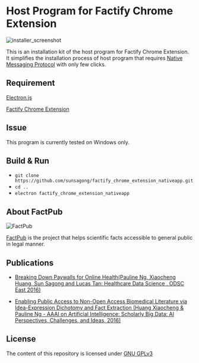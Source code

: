 # Host Program for Factify Chrome Extension

![installer_screenshot](http://factpub.org/img/factify_chrome_extension_host_program_installer_screenshot.png)

This is an installation kit of the host program for Factify Chrome Extension.
It simplifies the installation process of host program that requires [Native Messaging Protocol](https://developer.chrome.com/extensions/nativeMessaging) with only few clicks.

Requirement
-----------
[Electron.js](http://electron.atom.io/)

[Factify Chrome Extension](https://github.com/sunsagong/factify_chrome_extension.git)

Issue
-----
This program is currently tested on Windows only.

Build & Run
-----------

*  `git clone https://github.com/sunsagong/factify_chrome_extension_nativeapp.git`
*  `cd ..`
*  `electron factify_chrome_extension_nativeapp`

About FactPub
-------------

![FactPub](http://factpub.org/img/logo_factpub.png)

[FactPub](http://factpub.org/) is the project that helps scientific facts accessible to general public in legal manner.

Publications
------------

* [Breaking Down Paywalls for Online Health(Pauline Ng, Xiaocheng Huang, Sun Sagong and Lucas Tan: Healthcare Data Science , ODSC East 2016)](https://www.opendatascience.com/conferences/pauline-ng-breaking-down-paywalls-for-online-health/)

* [Enabling Public Access to Non-Open Access Biomedical Literature via Idea-Expression Dichotomy and Fact Extraction (Huang Xiaocheng & Pauline Ng - AAAI on Artificial Intelligence: Scholarly Big Data: AI Perspectives, Challenges, and Ideas, 2016)](http://www.aaai.org/ocs/index.php/WS/AAAIW16/paper/viewPaper/12557)

License
-------

The content of this repository is licensed under [GNU GPLv3](http://choosealicense.com/licenses/gpl-3.0/)
